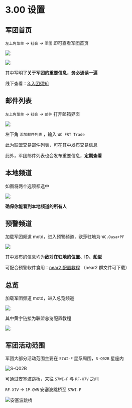 # 3.00 设置

## 军团首页

`左上角菜单` -&gt; `社会` -&gt; `军团` 即可查看军团首页

![](../.gitbook/assets/snipaste_2020-07-16_10-50-45.png)

![](../.gitbook/assets/snipaste_2020-07-16_11-17-23.png)

其中写明了**关于军团的重要信息，务必通读一遍**

线下查看：[3.入团须知](https://wiki.chuangshiqingyu.com/part2/notice)

## 邮件列表

`左上角菜单` -&gt; `社会` -&gt; `邮件` 打开邮箱界面

![](../.gitbook/assets/snipaste_2020-07-16_10-51-44.png)

左下角 `添加邮件列表` ，输入 `WC FRT Trade`

此为联盟交易邮件列表，可在其中发布交易信息

此外，军团邮件列表也会发布重要信息，**定期查看**

## 本地频道

如图将两个选项都选中

![](../.gitbook/assets/snipaste_2020-07-16_11-03-58.png)

**确保你能看到本地频道的所有人**

## 预警频道

加载军团频道 motd，进入预警频道，欧莎驻地为 `WC.Oasa+PF`

![](../.gitbook/assets/snipaste_2020-07-16_11-06-06.png)

其中发布的信息均为**敌对在驻地的位置、ID、船型**

可配合预警软件食用：[near2 配置教程](https://forums.winterco.org/t/topic/6261) （near2 群文件可下载）

## 总览

加载军团频道 motd，进入总览频道

![](../.gitbook/assets/snipaste_2020-07-16_11-06-28.png)

其中黄字链接为联盟总览配置教程

![](../.gitbook/assets/snipaste_2020-07-16_11-07-00.png)

## 军团活动范围

军团大部分活动范围主要在 `S7WI-F` 星系周围，`S-Q02B` 星座内

![S-Q02B](../.gitbook/assets/snipaste_2020-07-16_12-02-12.png)

可通过安塞波跳桥，来往 `S7WI-F` 与 `RF-X7V` 之间

`RF-X7V` -&gt; `1P-QWR` 安塞波跳桥至 `S7WI-F`

![安塞波跳桥](../.gitbook/assets/snipaste_2020-07-16_11-09-44.png)

